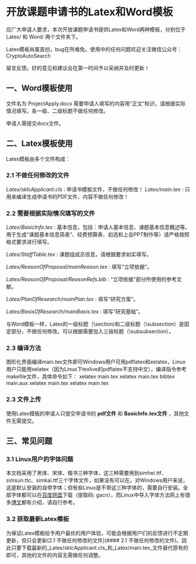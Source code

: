# 开放课题申请书的Latex和Word模板
应广大申请人要求，本次开放课题申请书提供Latex和Word两种模板，分别位于
Latex/
和
Word/
两个文件夹下。

Latex模板尚属首创，bug在所难免。使用中的任何问题欢迎关注微信公众号：CryptoAutoSearch

留言反馈。好的意见和建议会在第一时间予以采纳并及时更新！

## 一、Word模板使用
文件名为
ProjectApply.docx
需要申请人填写的内容用“正文”标识，请根据实际情况填写。各一级、二级标题不做任何修改。

申请人需提交docx文件。

## 二、Latex模板使用
Latex模板由多个文件构成：
### 2.1 不做任何修改的文件
_Latex/sklcApplicant.cls_ : 申请书模板文件，不做任何修改！
_Latex/main.tex_ : 只用来编译生成申请书的PDF文件，内容不做任何修改！

### 2.2 需要根据实际情况填写的文件
_Latex/BasicInfo.tex_ : 基本信息，包括：申请人基本信息、课题基本信息概述等。用于生成“课题基本信息简表”、经费预算表、初选和上会PPT制作等）请严格按照格式要求进行填写。

_Latex/StaffTable.tex_ : 课题组成员信息，请根据要求如实填写。

_Latex/ReasonOfProposal/mainReason.tex_ : 填写“立项依据”。

_Latex/ReasonOfProposal/ReasonRefs.bib_ : “立项依据”部分所使用的参考文献。

_Latex/PlanOfResearch/mainPlan.tex_ : 填写“研究方案”。

_Latex/BasisOfResearch/mainBasis.tex_ : 填写“研究基础”。

与Word模板一样，Latex的一级标题（\section)和二级标题（\subsection）是固定部分，不做任何修改。可以根据需要加入三级标题（\subsubsection）。

### 2.3 编译方法
图形化界面编译main.tex文件即可Windows用户可用pdflatex和xelatex，Linux用户只能用xelatex（因为Linux下texlive的pdflatex不支持中文），编译指令参考makefile文件，具体命令如下：
xelatex main.tex
xelatex main.tex
bibtex main.aux
xelatex main.tex
xelatex main.tex


### 2.3 文件上传
使用Latex模板的申请人只提交申请书的 __pdf文件__ 和 __BasicInfo.tex文件__ ，其他文件无需提交。

## 三、常见问题
### 3.1 Linux用户的字体问题
本文档采用了黑体、宋体、楷书三种字体，这三种需要用到simhei.ttf、simsun.ttc、simkai.ttf三个字体文件，如果没有可以在。对Windows用户来说，这是默认安装的自带字体；但有些Linux是不带这三种字体的，需要自行安装。全部字体都可以在[百度网盘](https://pan.baidu.com/s/1bT3465hrTA0cHEMl9iaTSA)下载（提取码: gacn），而Linux中导入字体方法网上有很多[博文](https://blog.csdn.net/tieshuxianrezhang/article/details/71080540)都有介绍，请自行参考。
### 3.2 获取最新Latex模板
为保证Latex模板给予用户最优的用户体验，可能会根据用户们的反馈进行不定期更新，但只会更新[2.1 不做任何修改的文件](#### 2.1 不做任何修改的文件)。因此只要下载最新的_Latex/sklcApplicant.cls_和_Latex/main.tex_文件替代原有的即可，其他的文件的内容无需做任何调整。

